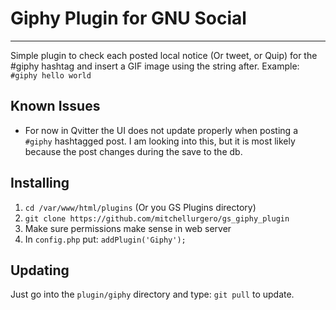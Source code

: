 # Giphy Plugin for GNU Social
------------------------------
Simple plugin to check each posted local notice (Or tweet, or Quip) for the #giphy hashtag and insert a GIF image using the string after.
Example: `#giphy hello world`

## Known Issues

- For now in Qvitter the UI does not update properly when posting a ```#giphy``` hashtagged post. I am looking into this, but it is most likely because the post changes during the save to the db.

## Installing

1. ```cd /var/www/html/plugins``` (Or you GS Plugins directory)
2. ```git clone https://github.com/mitchellurgero/gs_giphy_plugin```
3. Make sure permissions make sense in web server
4. In ```config.php``` put: ```addPlugin('Giphy');```

## Updating

Just go into the ```plugin/giphy``` directory and type: ```git pull``` to update.
